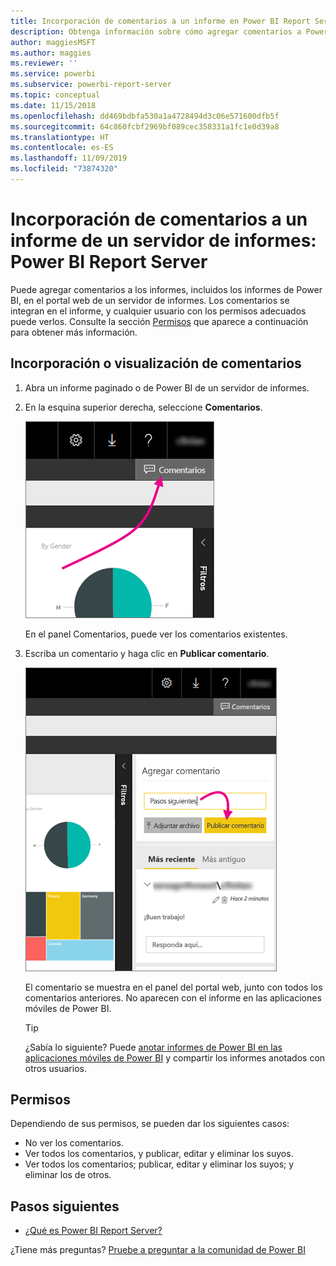 ```yaml
---
title: Incorporación de comentarios a un informe en Power BI Report Server
description: Obtenga información sobre cómo agregar comentarios a Power BI o a un informe paginado en un servidor de informes de Power BI o en un servidor de informes de SQL Server Reporting Services.
author: maggiesMSFT
ms.author: maggies
ms.reviewer: ''
ms.service: powerbi
ms.subservice: powerbi-report-server
ms.topic: conceptual
ms.date: 11/15/2018
ms.openlocfilehash: dd469bdbfa530a1a4728494d3c06e571600dfb5f
ms.sourcegitcommit: 64c860fcbf2969bf089cec358331a1fc1e0d39a8
ms.translationtype: HT
ms.contentlocale: es-ES
ms.lasthandoff: 11/09/2019
ms.locfileid: "73874320"
---
```

# <a name="add-comments-to-a-report-in-a-report-server---power-bi-report-server"></a>Incorporación de comentarios a un informe de un servidor de informes: Power BI Report Server

Puede agregar comentarios a los informes, incluidos los informes de Power BI, en el portal web de un servidor de informes. Los comentarios se integran en el informe, y cualquier usuario con los permisos adecuados puede verlos. Consulte la sección [Permisos](#permissions) que aparece a continuación para obtener más información.

## <a name="add-or-view-comments"></a>Incorporación o visualización de comentarios

1. Abra un informe paginado o de Power BI de un servidor de informes.
2. En la esquina superior derecha, seleccione **Comentarios**.

    ![Seleccionar comentarios](media/add-comments/report-server-web-portal-comments-button.png)

    En el panel Comentarios, puede ver los comentarios existentes.
3. Escriba un comentario y haga clic en **Publicar comentario**.

    ![Publicar comentario](media/add-comments/report-server-web-portal-comments-pane.png)

    El comentario se muestra en el panel del portal web, junto con todos los comentarios anteriores. No aparecen con el informe en las aplicaciones móviles de Power BI.

   > [!TIP]
   > ¿Sabía lo siguiente? Puede [anotar informes de Power BI en las aplicaciones móviles de Power BI](../consumer/mobile/mobile-annotate-and-share-a-tile-from-the-mobile-apps.md) y compartir los informes anotados con otros usuarios.

## <a name="permissions"></a>Permisos

Dependiendo de sus permisos, se pueden dar los siguientes casos:

* No ver los comentarios.
* Ver todos los comentarios, y publicar, editar y eliminar los suyos.
* Ver todos los comentarios; publicar, editar y eliminar los suyos; y eliminar los de otros.

## <a name="next-steps"></a>Pasos siguientes
* [¿Qué es Power BI Report Server?](get-started.md)  

¿Tiene más preguntas? [Pruebe a preguntar a la comunidad de Power BI](https://community.powerbi.com/)

